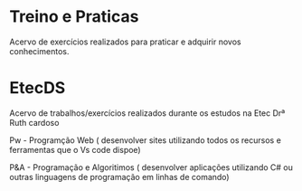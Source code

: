 # Treino e Praticas
Acervo de exercícios realizados para praticar e adquirir novos conhecimentos.






# EtecDS
Acervo de trabalhos/exercícios realizados durante os estudos na Etec Drª Ruth cardoso

Pw - Programção Web ( desenvolver sites utilizando todos os recursos e ferramentas que o Vs code dispoe)

P&A - Programação e Algoritimos ( desenvolver aplicações utilizando C# ou outras linguagens de programação em linhas de comando)

